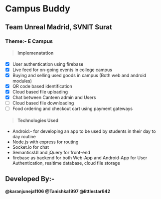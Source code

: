 # Campus Buddy
## Team Unreal Madrid, SVNIT Surat
### Theme:-   E Campus

>#### Implemenatation
- [x] User authentication using firebase
- [x] Live feed for on-going events in college campus
- [x] Buying and selling used goods in campus (Both web and android modules)
- [x] QR code based identification
- [x] Cloud based file uploading
- [x] Chat between Canteen admin and Users
- [ ] Cloud based file downloading
- [ ] Food ordering and checkout cart using payment gateways
>
>#### Technologies Used
* Android:- for developing an app to be used by students in their day to day routine
* Node.js with express for routing
* Socket.io for chat
* SemanticsUI and jQuery for front-end
* firebase as backend for both Web-App and Android-App for User Authentication, realtime database, cloud file storage


## Developed By:-
#### @karanjuneja1106 @Tanishka1997 @littlestar642
